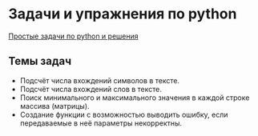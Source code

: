 # Задачи и упражнения по python
[Простые задачи по python и решения](https://github.com/Socol11/exercises/blob/main/Exercises.ipynb)

## Темы задач
- Подсчёт числа вхождений символов в тексте.
- Подсчёт числа вхождений слов в тексте.
- Поиск минимального и максимального значения в каждой строке массива (матрицы).
- Создание функции с возможностью выводить ошибку, если передаваемые в неё параметры некорректны.
